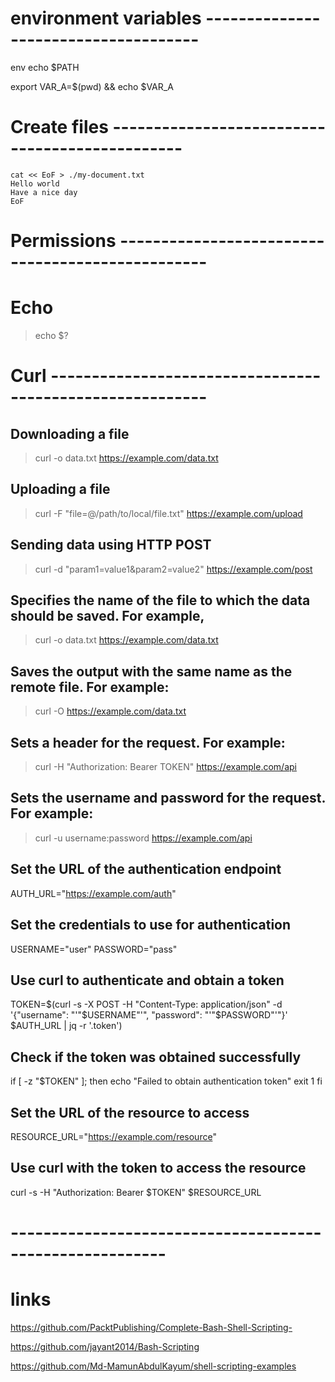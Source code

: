

# environment variables -------------------------------------

env 
echo $PATH

export VAR_A=$(pwd) && echo $VAR_A



# Create files -----------------------------------------------

```
cat << EoF > ./my-document.txt
Hello world
Have a nice day
EoF
```

# Permissions -------------------------------------------------


# Echo 
> echo $?

# Curl ---------------------------------------------------------

## Downloading a file
> curl -o data.txt https://example.com/data.txt

## Uploading a file
> curl -F "file=@/path/to/local/file.txt" https://example.com/upload

## Sending data using HTTP POST
> curl -d "param1=value1&param2=value2" https://example.com/post

## Specifies the name of the file to which the data should be saved. For example, 
> curl -o data.txt https://example.com/data.txt 

## Saves the output with the same name as the remote file. For example:
> curl -O https://example.com/data.txt

## Sets a header for the request. For example:
> curl -H "Authorization: Bearer TOKEN" https://example.com/api

## Sets the username and password for the request. For example:
> curl -u username:password https://example.com/api 


## Set the URL of the authentication endpoint
AUTH_URL="https://example.com/auth"

## Set the credentials to use for authentication
USERNAME="user"
PASSWORD="pass"

## Use curl to authenticate and obtain a token
TOKEN=$(curl -s -X POST -H "Content-Type: application/json" -d '{"username": "'"$USERNAME"'", "password": "'"$PASSWORD"'"}' $AUTH_URL | jq -r '.token')

## Check if the token was obtained successfully
if [ -z "$TOKEN" ]; then
    echo "Failed to obtain authentication token"
    exit 1
fi

## Set the URL of the resource to access
RESOURCE_URL="https://example.com/resource"

## Use curl with the token to access the resource
curl -s -H "Authorization: Bearer $TOKEN" $RESOURCE_URL

#  ---------------------------------------------------------



# links 
https://github.com/PacktPublishing/Complete-Bash-Shell-Scripting-

https://github.com/jayant2014/Bash-Scripting

https://github.com/Md-MamunAbdulKayum/shell-scripting-examples

